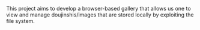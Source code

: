 This project aims to develop a browser-based gallery that allows us
one to view and manage doujinshis/images that are stored locally by
exploiting the file system.
